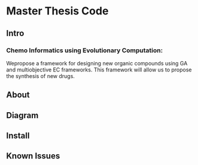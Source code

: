 # Master Thesis Code

## Intro

### Chemo Informatics using Evolutionary Computation:
Wepropose a framework for designing new organic compounds using GA and multiobjective EC frameworks. This framework will allow us to propose the synthesis of new drugs.

## About

## Diagram

## Install

## Known Issues
